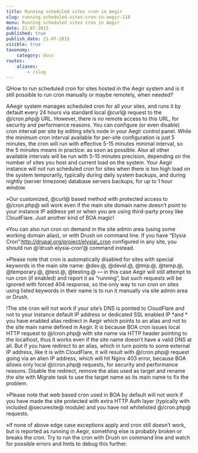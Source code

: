 ```yaml
---
title: Running scheduled sites cron in Aegir
slug: running-scheduled-sites-cron-in-aegir-118
menu: Running scheduled sites cron in Aegir
date: 21-07-2015
published: true
publish_date: 21-07-2015
visible: true
taxonomy:
    category: docs
routes:
    aliases:
        - /slug
---
```


<a name="cron-q"></a>

QHow to run scheduled cron for sites hosted in the Aegir system and is it still possible to run cron manually or maybe remotely, when needed?

<a name="cron-a"></a>

AAegir system manages scheduled cron for all your sites, and runs it by default every 24 hours via standard local @curl@ request to the @/cron.php@ URL. However, there is no remote access to this URL, for security and performance reasons. You can configure (or even disable) cron interval per site by editing site’s node in your Aegir control panel. While the minimum cron interval available for per-site configuration is just 5 minutes, the cron will run with effective 5-15 minutes minimal interval, so the 5 minutes means in practice: as soon as possible. Also all other available intervals will be run with 5-15 minutes precision, depending on the number of sites you host and current load on the system. Your Aegir instance will not run scheduled cron for sites when there is too high load on the system temporarily, typically during daily system backups, and during nightly (server timezone) database servers backups, for up to 1 hour window.

<a name="cron-w"></a>

»Our customized, @curl@ based method with protected access to @/cron.php@ will work even if the main site domain name doesn’t point to your instance IP address yet or when you are using third-party proxy like CloudFlare. Just another kind of BOA magic!

<a name="cron-w"></a>

»You can also run cron on demand in the site admin area (using some working domain alias), or with Drush on command line. If you have “Elysia Cron”:http://drupal.org/project/elysia\_cron configured in any site, you should run @’drush elysia-cron’@ command instead.

<a name="cron-w"></a>

»Please note that cron is automatically disabled for sites with special keywords in the main site name: @dev.@, @devel.@, @tmp.@, @temp.@, @temporary.@, @test.@, @testing.@ — in this case Aegir will still attempt to run cron (if enabled) and report it as “running”, but such requests will be ignored with forced 404 response, so the only way to run cron on sites using listed keywords in their name is to run it manually via site admin area or Drush.

<a name="cron-w"></a>

!The site cron will not work if your site’s DNS is pointed to CloudFlare and not to your instance default IP address or dedicated SSL enabled IP \*and * you have enabled alias redirect in Aegir which points to an alias and not to the site main name defined in Aegir. It is because BOA cron issues local HTTP request to @/cron.php@ with site name via HTTP header pointing to the localhost, thus it works even if the site name doesn’t have a valid DNS at all. But if you have redirect to an alias, which in turn points to some external IP address, like it is with CloudFlare, it will result with @/cron.php@ request going via an alien IP address, which will hit Nginx 403 error, because BOA allows only local @/cron.php@ requests, for security and performance reasons. Disable the redirect, remove the alias used as target and rename the site with Migrate task to use the target name as its main name to fix the problem.

<a name="cron-w"></a>

»Please note that web based cron used in BOA by default will not work if you have made the site protected with extra HTTP Auth layer (typically with included @securesite@ module) and you have not whitelisted @/cron.php@ requests.

<a name="cron-w"></a>

»If none of above edge case exceptions apply and cron still doesn’t work, but is reported as running in Aegir, something else is probably broken or breaks the cron. Try to run the cron with Drush on command line and watch for possible errors and hints to debug this further.